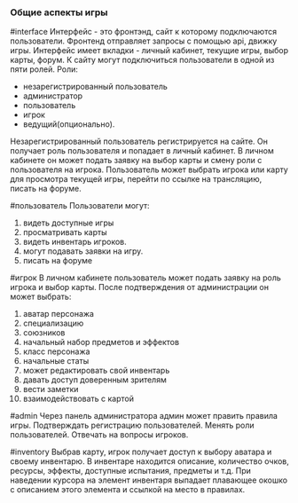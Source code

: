 ### Общие аспекты игры

#interface 
Интерфейс - это фронтэнд, сайт к которому подключаются пользователи. Фронтенд отправляет запросы с помощью api, движку игры.
Интерфейс имеет вкладки - личный кабинет, текущие игры, выбор карты, форум.
К сайту могут подключиться пользователи в одной из пяти ролей.
Роли: 
- незарегистрированный пользователь
- администратор
- пользователь
- игрок
- ведущий(опционально).

Незарегистрированный пользователь регистрируется на сайте. Он получает роль пользователя и попадает в личный кабинет. В личном кабинете он может подать заявку на выбор карты и смену роли с пользователя на игрока. Пользователь может выбрать игрока или карту для просмотра текущей игры, перейти по ссылке на трансляцию, писать на форуме.

#пользователь
Пользователи могут:
1. видеть доступные игры 
2. просматривать карты 
3. видеть инвентарь игроков.
4. могут подавать заявки на игру.
5. писать на форуме

#игрок
 В личном кабинете пользователь может подать заявку на роль игрока и выбор карты. После подтверждения от администрации он может выбрать:
 1. аватар персонажа
 2. специализацию
 3. союзников
 4. начальный набор предметов и эффектов
 5. класс персонажа
 6. начальные статы
 7. может редактировать свой инвентарь
 8. давать доступ доверенным зрителям
 9. вести заметки
 10. взаимодействовать с картой

#admin
Через панель администратора админ может править правила игры. Подтверждать регистрацию пользователей. Менять роли пользователей. Отвечать на вопросы игроков.

#inventory
Выбрав карту, игрок получает доступ к выбору аватара и своему инвентарю. В инвентаре находится описание, количество очков, ресурсы, эффекты, доступные испытания, предметы и т.д. При наведении курсора на элемент инвентаря выпадает плавающее окошко с описанием этого элемента и ссылкой на место в правилах.